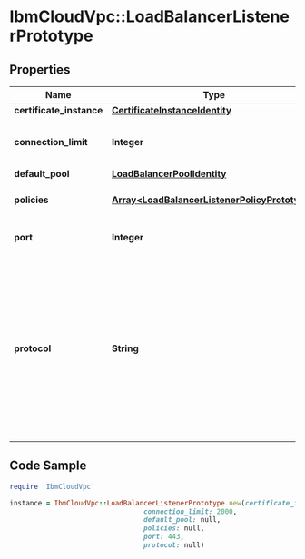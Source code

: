 # IbmCloudVpc::LoadBalancerListenerPrototype

## Properties

Name | Type | Description | Notes
------------ | ------------- | ------------- | -------------
**certificate_instance** | [**CertificateInstanceIdentity**](CertificateInstanceIdentity.md) |  | [optional] 
**connection_limit** | **Integer** | The connection limit of the listener. | [optional] 
**default_pool** | [**LoadBalancerPoolIdentity**](LoadBalancerPoolIdentity.md) |  | [optional] 
**policies** | [**Array&lt;LoadBalancerListenerPolicyPrototype&gt;**](LoadBalancerListenerPolicyPrototype.md) | The list of policies of this listener | [optional] 
**port** | **Integer** | The listener port number. | 
**protocol** | **String** | The listener protocol. Load balancers in the &#x60;network&#x60; family support &#x60;tcp&#x60;. Load balancers in the &#x60;application&#x60; family support &#x60;tcp&#x60;, &#x60;http&#x60;, and &#x60;https&#x60;. | 

## Code Sample

```ruby
require 'IbmCloudVpc'

instance = IbmCloudVpc::LoadBalancerListenerPrototype.new(certificate_instance: null,
                                 connection_limit: 2000,
                                 default_pool: null,
                                 policies: null,
                                 port: 443,
                                 protocol: null)
```


